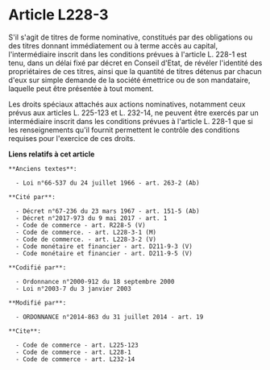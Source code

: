 # Article L228-3

S'il s'agit de titres de forme nominative, constitués par des obligations ou des titres donnant immédiatement ou à terme
accès au capital, l'intermédiaire inscrit dans les conditions prévues à l'article L. 228-1 est tenu, dans un délai fixé par
décret en Conseil d'Etat, de révéler l'identité des propriétaires de ces titres, ainsi que la quantité de titres détenus par
chacun d'eux sur simple demande de la société émettrice ou de son mandataire, laquelle peut être présentée à tout moment. 

Les droits spéciaux attachés aux actions nominatives, notamment ceux prévus aux articles L. 225-123 et L. 232-14, ne peuvent
être exercés par un intermédiaire inscrit dans les conditions prévues à l'article L. 228-1 que si les renseignements qu'il
fournit permettent le contrôle des conditions requises pour l'exercice de ces droits.

**Liens relatifs à cet article**

	**Anciens textes**:

	  - Loi n°66-537 du 24 juillet 1966 - art. 263-2 (Ab)

	**Cité par**:

	  - Décret n°67-236 du 23 mars 1967 - art. 151-5 (Ab)
	  - Décret n°2017-973 du 9 mai 2017 - art. 1
	  - Code de commerce - art. R228-5 (V)
	  - Code de commerce. - art. L228-3-1 (M)
	  - Code de commerce. - art. L228-3-2 (V)
	  - Code monétaire et financier - art. D211-9-3 (V)
	  - Code monétaire et financier - art. D211-9-5 (V)

	**Codifié par**:

	  - Ordonnance n°2000-912 du 18 septembre 2000
	  - Loi n°2003-7 du 3 janvier 2003

	**Modifié par**:

	  - ORDONNANCE n°2014-863 du 31 juillet 2014 - art. 19

	**Cite**:

	  - Code de commerce - art. L225-123
	  - Code de commerce - art. L228-1
	  - Code de commerce - art. L232-14
